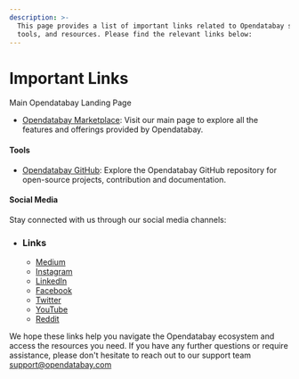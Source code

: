 ```yaml
---
description: >-
  This page provides a list of important links related to Opendatabay services,
  tools, and resources. Please find the relevant links below:
---
```


# Important Links

Main Opendatabay Landing Page

* [Opendatabay Marketplace](https://opendatabay.com): Visit our main page to explore all the features and offerings provided by Opendatabay.

#### Tools <a href="#tools" id="tools"></a>

* [Opendatabay GitHub](https://github.com/Opendatabay): Explore the Opendatabay GitHub repository for open-source projects, contribution and documentation.

#### Social Media <a href="#social-media" id="social-media"></a>

Stay connected with us through our social media channels:

*   ### Links



    * [Medium](https://medium.com/@opendatabay)
    * [Instagram](https://www.instagram.com/opendatabay/)
    * [LinkedIn](https://www.linkedin.com/company/opendatabay)
    * [Facebook](https://www.facebook.com/Opendatabaycom)
    * [Twitter](https://twitter.com/Open_databay)
    * [YouTube](https://www.youtube.com/@opendatabay)
    * [Reddit](https://www.reddit.com/r/Opendatabay/)



We hope these links help you navigate the Opendatabay ecosystem and access the resources you need. If you have any further questions or require assistance, please don't hesitate to reach out to our support team [support@opendatabay.com](mailto:support@opendatabay.com)
